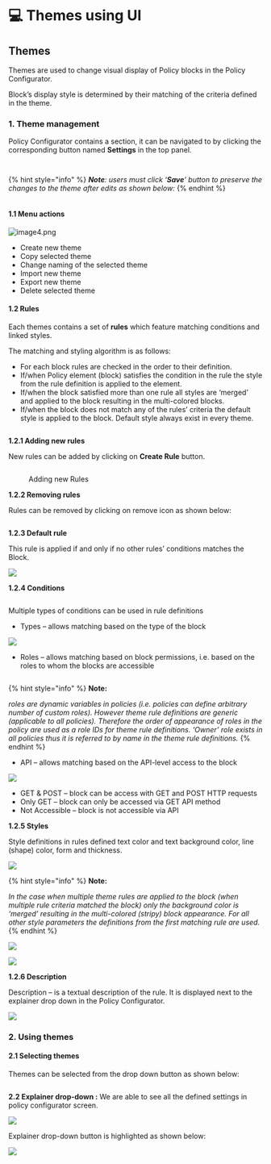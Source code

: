 # 💻 Themes using UI

## **Themes**

Themes are used to change visual display of Policy blocks in the Policy Configurator.&#x20;

Block’s display style is determined by their matching of the criteria defined in the theme.

### **1. Theme management**

Policy Configurator contains a section, it can be navigated to by clicking the corresponding button named **Settings** in the top panel.

<figure><img src="../../../../.gitbook/assets/0 (5) (1).png" alt=""><figcaption></figcaption></figure>

<figure><img src="../../../../.gitbook/assets/1 (5) (1).png" alt=""><figcaption></figcaption></figure>

{% hint style="info" %}
_**Note**: users must click ‘**Save**’ button to preserve the changes to the theme after edits as shown below:_
{% endhint %}

<figure><img src="../../../../.gitbook/assets/2 (5) (1).png" alt=""><figcaption></figcaption></figure>

#### **1.1 Menu actions**

![image4.png](<../../../../.gitbook/assets/3 (6).png>)

* Create new theme
* Copy selected theme
* Change naming of the selected theme
* Import new theme
* Export new theme
* Delete selected theme

#### **1.2 Rules**

Each themes contains a set of **rules** which feature matching conditions and linked styles.&#x20;

The matching and styling algorithm is as follows:

* For each block rules are checked in the order to their definition.
* If/when Policy element (block) satisfies the condition in the rule the style from the rule definition is applied to the element.
* If/when the block satisfied more than one rule all styles are ‘merged’ and applied to the block resulting in the multi-colored blocks.
* If/when the block does not match any of the rules’ criteria the default style is applied to the block. Default style always exist in every theme.

<figure><img src="../../../../.gitbook/assets/4 (4).png" alt=""><figcaption></figcaption></figure>

**1.2.1 Adding new rules**

New rules can be added by clicking on **Create Rule** button.

<figure><img src="../../../../.gitbook/assets/5 (4) (1).png" alt=""><figcaption><p>Adding new Rules</p></figcaption></figure>

**1.2.2 Removing rules**

Rules can be removed by clicking on remove icon as shown below:

<figure><img src="../../../../.gitbook/assets/6 (4).png" alt=""><figcaption></figcaption></figure>

**1.2.3 Default rule**

This rule is applied if and only if no other rules’ conditions matches the Block.

![](<../../../../.gitbook/assets/7 (5).png>)

**1.2.4 Conditions**

<figure><img src="../../../../.gitbook/assets/8 (5).png" alt=""><figcaption></figcaption></figure>

Multiple types of conditions can be used in rule definitions

* Types – allows matching based on the type of the block

![](<../../../../.gitbook/assets/9 (4) (1).png>)

* Roles – allows matching based on block permissions, i.e. based on the roles to whom the blocks are accessible

<figure><img src="../../../../.gitbook/assets/10 (5) (1).png" alt=""><figcaption></figcaption></figure>

{% hint style="info" %}
**Note:**

_roles are dynamic variables in policies (i.e. policies can define arbitrary number of custom roles). However theme rule definitions are generic (applicable to all policies). Therefore the order of appearance of roles in the policy are used as a role IDs for theme rule definitions. ‘Owner’ role exists in all policies thus it is referred to by name in the theme rule definitions._
{% endhint %}

* API – allows matching based on the API-level access to the block

![](<../../../../.gitbook/assets/11 (6).png>)

* GET & POST – block can be access with GET and POST HTTP requests
* Only GET – block can only be accessed via GET API method
* Not Accessible – block is not accessible via API

**1.2.5 Styles**

Style definitions in rules defined text color and text background color, line (shape) color, form and thickness.

![](<../../../../.gitbook/assets/12 (5).png>)

{% hint style="info" %}
**Note:**

_In the case when multiple theme rules are applied to the block (when multiple rule criteria matched the block) only the background color is ‘merged’ resulting in the multi-colored (stripy) block appearance. For all other style parameters the definitions from the first matching rule are used._
{% endhint %}

![](<../../../../.gitbook/assets/13 (5).png>)

![](<../../../../.gitbook/assets/14 (5).png>)

**1.2.6 Description**

Description – is a textual description of the rule. It is displayed next to the explainer drop down in the Policy Configurator.

![](<../../../../.gitbook/assets/15 (4) (1).png>)

### **2. Using themes**

#### **2.1 Selecting themes**

Themes can be selected from the drop down button as shown below:

<figure><img src="../../../../.gitbook/assets/16 (4) (1).png" alt=""><figcaption></figcaption></figure>

**2.2 Explainer drop-down :** We are able to see all the defined settings in policy configurator screen.

![](<../../../../.gitbook/assets/17 (4).png>)

Explainer drop-down button is highlighted as shown below:

![](<../../../../.gitbook/assets/18 (4).png>)
